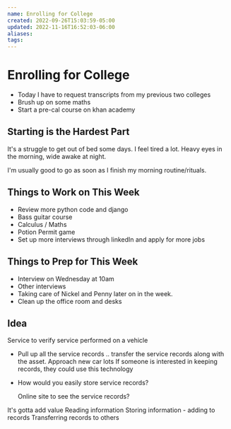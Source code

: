 ```yaml
---
name: Enrolling for College
created: 2022-09-26T15:03:59-05:00
updated: 2022-11-16T16:52:03-06:00
aliases: 
tags: 
---
```

# Enrolling for College

- Today I have to request transcripts from my previous two colleges
- Brush up on some maths
- Start a pre-cal course on khan academy

## Starting is the Hardest Part

It's a struggle to get out of bed some days.  I feel tired a lot.  Heavy eyes in the morning, wide awake at night.

I'm usually good to go as soon as I finish my morning routine/rituals.

## Things to Work on This Week

- Review more python code and django
- Bass guitar course
- Calculus / Maths
- Potion Permit game
- Set up more interviews through linkedIn and apply for more jobs

## Things to Prep for This Week

- Interview on Wednesday at 10am
- Other interviews
- Taking care of Nickel and Penny later on in the week.
- Clean up the office room and desks

## Idea

Service to verify service performed on a vehicle
- Pull up all the service records .. transfer the service records along with the asset.
Approach new car lots
If someone is interested in keeping records, they could use this technology
- How would you easily store service records? 
  
  Online site to see the service records?

It's gotta add value
Reading information
Storing information - adding to records
Transferring records to others
